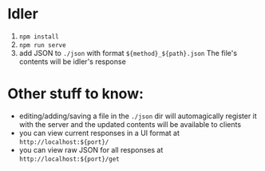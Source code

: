 # **Idler**

1.  `npm install`
2.  `npm run serve`
3.  add JSON to `./json` with format `${method}_${path}.json` The file's contents will be idler's response

# Other stuff to know:

- editing/adding/saving a file in the `./json` dir will automagically register it with the server and the updated contents will be available to clients
- you can view current responses in a UI format at `http://localhost:${port}/`
- you can view raw JSON for all responses at `http://localhost:${port}/get`
